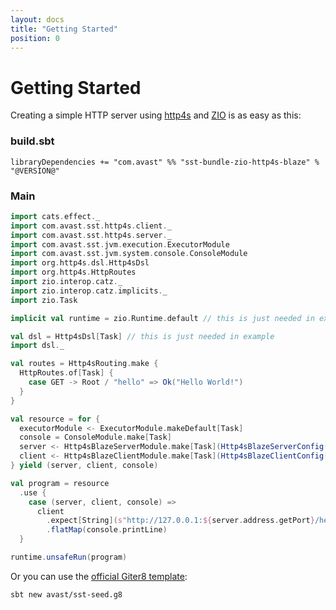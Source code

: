 ```yaml
---
layout: docs
title: "Getting Started"
position: 0
---
```


# Getting Started

Creating a simple HTTP server using [http4s](https://http4s.org) and [ZIO](https://zio.dev) is as easy as this:

### build.sbt

`libraryDependencies += "com.avast" %% "sst-bundle-zio-http4s-blaze" % "@VERSION@"`

### Main

```scala mdoc:silent:reset-class
import cats.effect._
import com.avast.sst.http4s.client._
import com.avast.sst.http4s.server._
import com.avast.sst.jvm.execution.ExecutorModule
import com.avast.sst.jvm.system.console.ConsoleModule
import org.http4s.dsl.Http4sDsl
import org.http4s.HttpRoutes
import zio.interop.catz._
import zio.interop.catz.implicits._
import zio.Task

implicit val runtime = zio.Runtime.default // this is just needed in example

val dsl = Http4sDsl[Task] // this is just needed in example
import dsl._

val routes = Http4sRouting.make { 
  HttpRoutes.of[Task] {
    case GET -> Root / "hello" => Ok("Hello World!")
  }
}

val resource = for {
  executorModule <- ExecutorModule.makeDefault[Task]
  console = ConsoleModule.make[Task]
  server <- Http4sBlazeServerModule.make[Task](Http4sBlazeServerConfig("127.0.0.1", 0), routes, executorModule.executionContext)
  client <- Http4sBlazeClientModule.make[Task](Http4sBlazeClientConfig(), executorModule.executionContext)
} yield (server, client, console)

val program = resource
  .use {
    case (server, client, console) =>
      client
        .expect[String](s"http://127.0.0.1:${server.address.getPort}/hello")
        .flatMap(console.printLine)
  }
```

```scala mdoc
runtime.unsafeRun(program)
```

Or you can use the [official Giter8 template](https://github.com/avast/sst-seed.g8):

```bash
sbt new avast/sst-seed.g8
```
